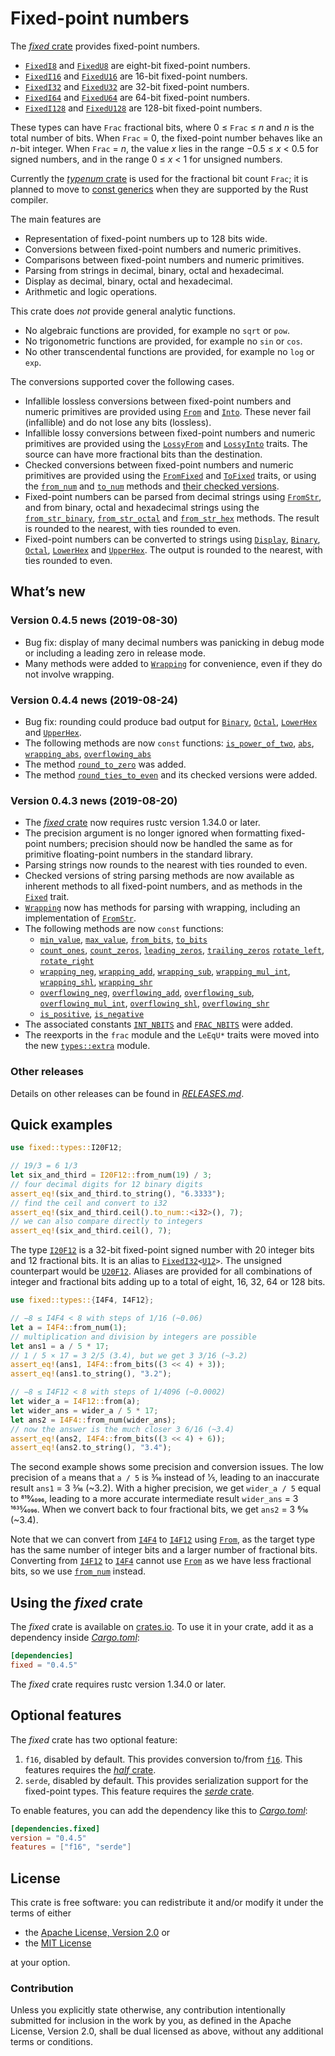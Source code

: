 <!-- Copyright © 2018–2019 Trevor Spiteri -->

<!-- Copying and distribution of this file, with or without
modification, are permitted in any medium without royalty provided the
copyright notice and this notice are preserved. This file is offered
as-is, without any warranty. -->

# Fixed-point numbers

The [*fixed* crate] provides fixed-point numbers.

  * [`FixedI8`] and [`FixedU8`] are eight-bit fixed-point numbers.
  * [`FixedI16`] and [`FixedU16`] are 16-bit fixed-point numbers.
  * [`FixedI32`] and [`FixedU32`] are 32-bit fixed-point numbers.
  * [`FixedI64`] and [`FixedU64`] are 64-bit fixed-point numbers.
  * [`FixedI128`] and [`FixedU128`] are 128-bit fixed-point numbers.

These types can have `Frac` fractional bits, where
0 ≤ `Frac` ≤ <i>n</i> and <i>n</i> is the total number of bits. When
`Frac` = 0, the fixed-point number behaves like an <i>n</i>-bit
integer. When `Frac` = <i>n</i>, the value <i>x</i> lies in the range
−0.5 ≤ <i>x</i> < 0.5 for signed numbers, and in the range
0 ≤ <i>x</i> < 1 for unsigned numbers.

Currently the [*typenum* crate] is used for the fractional bit count
`Frac`; it is planned to move to [const generics] when they are
supported by the Rust compiler.

The main features are

  * Representation of fixed-point numbers up to 128 bits wide.
  * Conversions between fixed-point numbers and numeric primitives.
  * Comparisons between fixed-point numbers and numeric primitives.
  * Parsing from strings in decimal, binary, octal and hexadecimal.
  * Display as decimal, binary, octal and hexadecimal.
  * Arithmetic and logic operations.

This crate does *not* provide general analytic functions.

  * No algebraic functions are provided, for example no `sqrt` or
    `pow`.
  * No trigonometric functions are provided, for example no `sin` or
    `cos`.
  * No other transcendental functions are provided, for example no
    `log` or `exp`.

The conversions supported cover the following cases.

  * Infallible lossless conversions between fixed-point numbers and
    numeric primitives are provided using [`From`] and [`Into`]. These
    never fail (infallible) and do not lose any bits (lossless).
  * Infallible lossy conversions between fixed-point numbers and
    numeric primitives are provided using the [`LossyFrom`] and
    [`LossyInto`] traits. The source can have more fractional bits
    than the destination.
  * Checked conversions between fixed-point numbers and numeric
    primitives are provided using the [`FromFixed`] and [`ToFixed`]
    traits, or using the [`from_num`] and [`to_num`] methods and
    [their checked versions][`checked_from_num`].
  * Fixed-point numbers can be parsed from decimal strings using
    [`FromStr`], and from binary, octal and hexadecimal strings using
    the [`from_str_binary`], [`from_str_octal`] and [`from_str_hex`]
    methods. The result is rounded to the nearest, with ties rounded
    to even.
  * Fixed-point numbers can be converted to strings using [`Display`],
    [`Binary`], [`Octal`], [`LowerHex`] and [`UpperHex`]. The output
    is rounded to the nearest, with ties rounded to even.

## What’s new

### Version 0.4.5 news (2019-08-30)

  * Bug fix: display of many decimal numbers was panicking in debug
    mode or including a leading zero in release mode.
  * Many methods were added to [`Wrapping`] for convenience, even if
    they do not involve wrapping.

[`Wrapping`]: https://docs.rs/fixed/0.4.5/fixed/struct.Wrapping.html

### Version 0.4.4 news (2019-08-24)

  * Bug fix: rounding could produce bad output for [`Binary`],
    [`Octal`], [`LowerHex`] and [`UpperHex`].
  * The following methods are now `const` functions:
    [`is_power_of_two`], [`abs`], [`wrapping_abs`],
    [`overflowing_abs`]
  * The method [`round_to_zero`] was added.
  * The method [`round_ties_to_even`] and its checked versions were
    added.

[`abs`]: https://docs.rs/fixed/0.4.5/fixed/struct.FixedI32.html#method.abs
[`is_power_of_two`]: https://docs.rs/fixed/0.4.5/fixed/struct.FixedU32.html#method.is_power_of_two
[`overflowing_abs`]: https://docs.rs/fixed/0.4.5/fixed/struct.FixedI32.html#method.overflowing_abs
[`round_ties_to_even`]: https://docs.rs/fixed/0.4.5/fixed/struct.FixedI32.html#method.round_ties_to_even
[`round_to_zero`]: https://docs.rs/fixed/0.4.5/fixed/struct.FixedI32.html#method.round_to_zero
[`wrapping_abs`]: https://docs.rs/fixed/0.4.5/fixed/struct.FixedI32.html#method.wrapping_abs

### Version 0.4.3 news (2019-08-20)

  * The [*fixed* crate] now requires rustc version 1.34.0 or later.
  * The precision argument is no longer ignored when formatting
    fixed-point numbers; precision should now be handled the same as
    for primitive floating-point numbers in the standard library.
  * Parsing strings now rounds to the nearest with ties rounded to
    even.
  * Checked versions of string parsing methods are now available as
    inherent methods to all fixed-point numbers, and as methods in the
    [`Fixed`] trait.
  * [`Wrapping`] now has methods for parsing with wrapping, including
    an implementation of [`FromStr`].
  * The following methods are now `const` functions:
      * [`min_value`], [`max_value`], [`from_bits`], [`to_bits`]
      * [`count_ones`], [`count_zeros`], [`leading_zeros`],
        [`trailing_zeros`] [`rotate_left`], [`rotate_right`]
      * [`wrapping_neg`], [`wrapping_add`], [`wrapping_sub`],
        [`wrapping_mul_int`], [`wrapping_shl`], [`wrapping_shr`]
      * [`overflowing_neg`], [`overflowing_add`], [`overflowing_sub`],
        [`overflowing_mul_int`], [`overflowing_shl`],
        [`overflowing_shr`]
      * [`is_positive`], [`is_negative`]
  * The associated constants [`INT_NBITS`] and [`FRAC_NBITS`] were added.
  * The reexports in the `frac` module and the `LeEqU*` traits were
    moved into the new [`types::extra`] module.

[`FRAC_NBITS`]: https://docs.rs/fixed/0.4.5/fixed/struct.FixedI32.html#associatedconstant.FRAC_NBITS
[`Fixed`]: https://docs.rs/fixed/0.4.5/fixed/traits/trait.Fixed.html
[`INT_NBITS`]: https://docs.rs/fixed/0.4.5/fixed/struct.FixedI32.html#associatedconstant.INT_NBITS
[`Wrapping`]: https://docs.rs/fixed/0.4.5/fixed/struct.Wrapping.html
[`count_ones`]: https://docs.rs/fixed/0.4.5/fixed/struct.FixedI32.html#method.count_ones
[`count_zeros`]: https://docs.rs/fixed/0.4.5/fixed/struct.FixedI32.html#method.count_zeros
[`from_bits`]: https://docs.rs/fixed/0.4.5/fixed/struct.FixedI32.html#method.from_bits
[`is_negative`]: https://docs.rs/fixed/0.4.5/fixed/struct.FixedI32.html#method.is_negative
[`is_positive`]: https://docs.rs/fixed/0.4.5/fixed/struct.FixedI32.html#method.is_positive
[`leading_zeros`]: https://docs.rs/fixed/0.4.5/fixed/struct.FixedI32.html#method.leading_zeros
[`max_value`]: https://docs.rs/fixed/0.4.5/fixed/struct.FixedI32.html#method.max_value
[`min_value`]: https://docs.rs/fixed/0.4.5/fixed/struct.FixedI32.html#method.min_value
[`overflowing_add`]: https://docs.rs/fixed/0.4.5/fixed/struct.FixedI32.html#method.overflowing_add
[`overflowing_mul_int`]: https://docs.rs/fixed/0.4.5/fixed/struct.FixedI32.html#method.overflowing_mul_int
[`overflowing_neg`]: https://docs.rs/fixed/0.4.5/fixed/struct.FixedI32.html#method.overflowing_neg
[`overflowing_shl`]: https://docs.rs/fixed/0.4.5/fixed/struct.FixedI32.html#method.overflowing_shl
[`overflowing_shr`]: https://docs.rs/fixed/0.4.5/fixed/struct.FixedI32.html#method.overflowing_shr
[`overflowing_sub`]: https://docs.rs/fixed/0.4.5/fixed/struct.FixedI32.html#method.overflowing_sub
[`rotate_left`]: https://docs.rs/fixed/0.4.5/fixed/struct.FixedI32.html#method.rotate_left
[`rotate_right`]: https://docs.rs/fixed/0.4.5/fixed/struct.FixedI32.html#method.rotate_right
[`to_bits`]: https://docs.rs/fixed/0.4.5/fixed/struct.FixedI32.html#method.to_bits
[`trailing_zeros`]: https://docs.rs/fixed/0.4.5/fixed/struct.FixedI32.html#method.trailing_zeros
[`types::extra`]: https://docs.rs/fixed/0.4.5/fixed/types/extra/index.html
[`wrapping_add`]: https://docs.rs/fixed/0.4.5/fixed/struct.FixedI32.html#method.wrapping_add
[`wrapping_mul_int`]: https://docs.rs/fixed/0.4.5/fixed/struct.FixedI32.html#method.wrapping_mul_int
[`wrapping_neg`]: https://docs.rs/fixed/0.4.5/fixed/struct.FixedI32.html#method.wrapping_neg
[`wrapping_shl`]: https://docs.rs/fixed/0.4.5/fixed/struct.FixedI32.html#method.wrapping_shl
[`wrapping_shr`]: https://docs.rs/fixed/0.4.5/fixed/struct.FixedI32.html#method.wrapping_shr
[`wrapping_sub`]: https://docs.rs/fixed/0.4.5/fixed/struct.FixedI32.html#method.wrapping_sub

### Other releases

Details on other releases can be found in [*RELEASES.md*].

[*RELEASES.md*]: https://gitlab.com/tspiteri/fixed/blob/master/RELEASES.md

## Quick examples

```rust
use fixed::types::I20F12;

// 19/3 = 6 1/3
let six_and_third = I20F12::from_num(19) / 3;
// four decimal digits for 12 binary digits
assert_eq!(six_and_third.to_string(), "6.3333");
// find the ceil and convert to i32
assert_eq!(six_and_third.ceil().to_num::<i32>(), 7);
// we can also compare directly to integers
assert_eq!(six_and_third.ceil(), 7);
```

The type [`I20F12`] is a 32-bit fixed-point signed number with 20
integer bits and 12 fractional bits. It is an alias to
<code>[FixedI32][`FixedI32`]&lt;[U12][`U12`]&gt;</code>. The unsigned
counterpart would be [`U20F12`]. Aliases are provided for all
combinations of integer and fractional bits adding up to a total of
eight, 16, 32, 64 or 128 bits.

```rust
use fixed::types::{I4F4, I4F12};

// −8 ≤ I4F4 < 8 with steps of 1/16 (~0.06)
let a = I4F4::from_num(1);
// multiplication and division by integers are possible
let ans1 = a / 5 * 17;
// 1 / 5 × 17 = 3 2/5 (3.4), but we get 3 3/16 (~3.2)
assert_eq!(ans1, I4F4::from_bits((3 << 4) + 3));
assert_eq!(ans1.to_string(), "3.2");

// −8 ≤ I4F12 < 8 with steps of 1/4096 (~0.0002)
let wider_a = I4F12::from(a);
let wider_ans = wider_a / 5 * 17;
let ans2 = I4F4::from_num(wider_ans);
// now the answer is the much closer 3 6/16 (~3.4)
assert_eq!(ans2, I4F4::from_bits((3 << 4) + 6));
assert_eq!(ans2.to_string(), "3.4");
```

The second example shows some precision and conversion issues. The low
precision of `a` means that `a / 5` is 3⁄16 instead of 1⁄5, leading to
an inaccurate result `ans1` = 3 3⁄16 (~3.2). With a higher precision,
we get `wider_a / 5` equal to 819⁄4096, leading to a more accurate
intermediate result `wider_ans` = 3 1635⁄4096. When we convert back to
four fractional bits, we get `ans2` = 3 6⁄16 (~3.4).

Note that we can convert from [`I4F4`] to [`I4F12`] using [`From`], as
the target type has the same number of integer bits and a larger
number of fractional bits. Converting from [`I4F12`] to [`I4F4`]
cannot use [`From`] as we have less fractional bits, so we use
[`from_num`] instead.

## Using the *fixed* crate

The *fixed* crate is available on [crates.io][*fixed* crate]. To use
it in your crate, add it as a dependency inside [*Cargo.toml*]:

```toml
[dependencies]
fixed = "0.4.5"
```

The *fixed* crate requires rustc version 1.34.0 or later.

## Optional features

The *fixed* crate has two optional feature:

 1. `f16`, disabled by default. This provides conversion to/from
    [`f16`]. This features requires the [*half* crate].
 2. `serde`, disabled by default. This provides serialization support
    for the fixed-point types. This feature requires the
    [*serde* crate].

To enable features, you can add the dependency like this to
[*Cargo.toml*]:

```toml
[dependencies.fixed]
version = "0.4.5"
features = ["f16", "serde"]
```

## License

This crate is free software: you can redistribute it and/or modify it
under the terms of either

  * the [Apache License, Version 2.0][LICENSE-APACHE] or
  * the [MIT License][LICENSE-MIT]

at your option.

### Contribution

Unless you explicitly state otherwise, any contribution intentionally
submitted for inclusion in the work by you, as defined in the Apache
License, Version 2.0, shall be dual licensed as above, without any
additional terms or conditions.

[*Cargo.toml*]: https://doc.rust-lang.org/cargo/guide/dependencies.html
[*fixed* crate]: https://crates.io/crates/fixed
[*half* crate]: https://crates.io/crates/half
[*serde* crate]: https://crates.io/crates/serde
[*typenum* crate]: https://crates.io/crates/typenum
[LICENSE-APACHE]: https://www.apache.org/licenses/LICENSE-2.0
[LICENSE-MIT]: https://opensource.org/licenses/MIT
[`Binary`]: https://doc.rust-lang.org/nightly/std/fmt/trait.Binary.html
[`Display`]: https://doc.rust-lang.org/nightly/std/fmt/trait.Display.html
[`FixedI128`]: https://docs.rs/fixed/0.4.5/fixed/struct.FixedI128.html
[`FixedI16`]: https://docs.rs/fixed/0.4.5/fixed/struct.FixedI16.html
[`FixedI32`]: https://docs.rs/fixed/0.4.5/fixed/struct.FixedI32.html
[`FixedI64`]: https://docs.rs/fixed/0.4.5/fixed/struct.FixedI64.html
[`FixedI8`]: https://docs.rs/fixed/0.4.5/fixed/struct.FixedI8.html
[`FixedU128`]: https://docs.rs/fixed/0.4.5/fixed/struct.FixedU128.html
[`FixedU16`]: https://docs.rs/fixed/0.4.5/fixed/struct.FixedU16.html
[`FixedU32`]: https://docs.rs/fixed/0.4.5/fixed/struct.FixedU32.html
[`FixedU64`]: https://docs.rs/fixed/0.4.5/fixed/struct.FixedU64.html
[`FixedU8`]: https://docs.rs/fixed/0.4.5/fixed/struct.FixedU8.html
[`FromFixed`]: https://docs.rs/fixed/0.4.5/fixed/traits/trait.FromFixed.html
[`FromStr`]: https://doc.rust-lang.org/nightly/std/str/trait.FromStr.html
[`From`]: https://doc.rust-lang.org/nightly/std/convert/trait.From.html
[`I20F12`]: https://docs.rs/fixed/0.4.5/fixed/types/type.I20F12.html
[`I4F12`]: https://docs.rs/fixed/0.4.5/fixed/types/type.I4F12.html
[`I4F4`]: https://docs.rs/fixed/0.4.5/fixed/types/type.I4F4.html
[`Into`]: https://doc.rust-lang.org/nightly/std/convert/trait.Into.html
[`LossyFrom`]: https://docs.rs/fixed/0.4.5/fixed/traits/trait.LossyFrom.html
[`LossyInto`]: https://docs.rs/fixed/0.4.5/fixed/traits/trait.LossyInto.html
[`LowerHex`]: https://doc.rust-lang.org/nightly/std/fmt/trait.LowerHex.html
[`Octal`]: https://doc.rust-lang.org/nightly/std/fmt/trait.Octal.html
[`ToFixed`]: https://docs.rs/fixed/0.4.5/fixed/traits/trait.ToFixed.html
[`U12`]: https://docs.rs/fixed/0.4.5/fixed/types/extra/type.U12.html
[`U20F12`]: https://docs.rs/fixed/0.4.5/fixed/types/type.U20F12.html
[`UpperHex`]: https://doc.rust-lang.org/nightly/std/fmt/trait.UpperHex.html
[`checked_from_num`]: https://docs.rs/fixed/0.4.5/fixed/struct.FixedI32.html#method.checked_from_num
[`f16`]: https://docs.rs/half/^1/half/struct.f16.html
[`from_num`]: https://docs.rs/fixed/0.4.5/fixed/struct.FixedI32.html#method.from_num
[`from_str_binary`]: https://docs.rs/fixed/0.4.5/fixed/struct.FixedI32.html#method.from_str_binary
[`from_str_hex`]: https://docs.rs/fixed/0.4.5/fixed/struct.FixedI32.html#method.from_str_hex
[`from_str_octal`]: https://docs.rs/fixed/0.4.5/fixed/struct.FixedI32.html#method.from_str_octal
[`to_num`]: https://docs.rs/fixed/0.4.5/fixed/struct.FixedI32.html#method.to_num
[const generics]: https://github.com/rust-lang/rust/issues/44580
